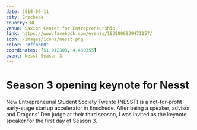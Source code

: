 ```yaml
---
date: 2018-09-11
city: Enschede
country: NL
venue: Saxion Center for Entrepreneurship
link: https://www.facebook.com/events/1838806939471157/
icon: /images/icons/nesst.png
color: "#ffb600"
coordinates: [51.912303, 4.430355]
event: Nesst Season 3
---
```


# Season 3 opening keynote for Nesst

New Entrepreneurial Student Society Twente (NESST) is a not-for-profit early-stage startup accelerator in Enschede. After being a speaker, advisor, and Dragons' Den judge at their third season, I was invited as the keynote speaker for the first day of Season 3.
